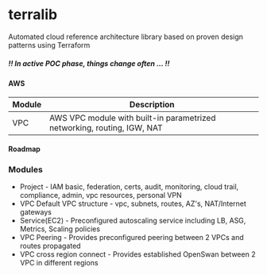 # terralib 
Automated cloud reference architecture library based on proven design patterns using Terraform  
##### !! In active POC phase, things change often ... !!


#### AWS

| Module | Description |
| ------ | ----------- |
| VPC | AWS VPC module with built-in parametrized networking, routing, IGW, NAT |

#### Roadmap

### Modules 
* Project - IAM basic, federation, certs, audit, monitoring, cloud trail, compliance, admin, vpc resources, personal VPN 
* VPC Default VPC structure - vpc, subnets, routes, AZ's, NAT/Internet gateways
* Service(EC2) - Preconfigured autoscaling service including LB, ASG, Metrics, Scaling policies 
* VPC Peering - Provides preconfigured peering between 2 VPCs and routes propagated 
* VPC cross region connect - Provides established OpenSwan between 2 VPC in different regions